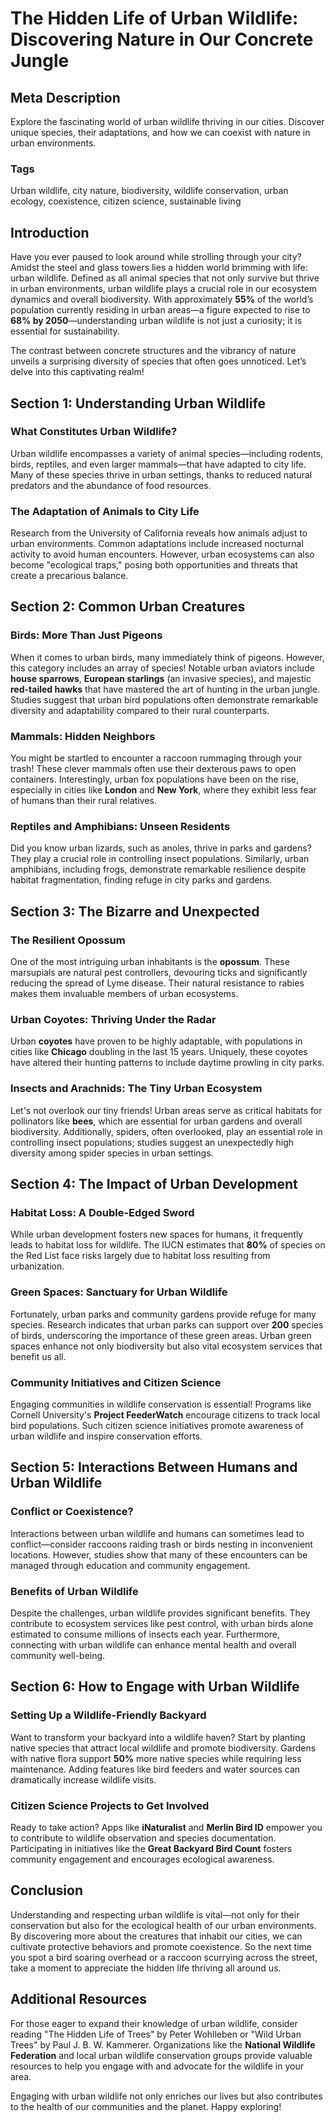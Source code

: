 # The Hidden Life of Urban Wildlife: Discovering Nature in Our Concrete Jungle

## Meta Description
Explore the fascinating world of urban wildlife thriving in our cities. Discover unique species, their adaptations, and how we can coexist with nature in urban environments.

### Tags
Urban wildlife, city nature, biodiversity, wildlife conservation, urban ecology, coexistence, citizen science, sustainable living

## Introduction
Have you ever paused to look around while strolling through your city? Amidst the steel and glass towers lies a hidden world brimming with life: urban wildlife. Defined as all animal species that not only survive but thrive in urban environments, urban wildlife plays a crucial role in our ecosystem dynamics and overall biodiversity. With approximately **55%** of the world’s population currently residing in urban areas—a figure expected to rise to **68% by 2050**—understanding urban wildlife is not just a curiosity; it is essential for sustainability.

The contrast between concrete structures and the vibrancy of nature unveils a surprising diversity of species that often goes unnoticed. Let’s delve into this captivating realm!

## Section 1: Understanding Urban Wildlife

### What Constitutes Urban Wildlife?
Urban wildlife encompasses a variety of animal species—including rodents, birds, reptiles, and even larger mammals—that have adapted to city life. Many of these species thrive in urban settings, thanks to reduced natural predators and the abundance of food resources.

### The Adaptation of Animals to City Life
Research from the University of California reveals how animals adjust to urban environments. Common adaptations include increased nocturnal activity to avoid human encounters. However, urban ecosystems can also become "ecological traps," posing both opportunities and threats that create a precarious balance.

## Section 2: Common Urban Creatures

### Birds: More Than Just Pigeons
When it comes to urban birds, many immediately think of pigeons. However, this category includes an array of species! Notable urban aviators include **house sparrows**, **European starlings** (an invasive species), and majestic **red-tailed hawks** that have mastered the art of hunting in the urban jungle. Studies suggest that urban bird populations often demonstrate remarkable diversity and adaptability compared to their rural counterparts.

### Mammals: Hidden Neighbors
You might be startled to encounter a raccoon rummaging through your trash! These clever mammals often use their dexterous paws to open containers. Interestingly, urban fox populations have been on the rise, especially in cities like **London** and **New York**, where they exhibit less fear of humans than their rural relatives.

### Reptiles and Amphibians: Unseen Residents
Did you know urban lizards, such as anoles, thrive in parks and gardens? They play a crucial role in controlling insect populations. Similarly, urban amphibians, including frogs, demonstrate remarkable resilience despite habitat fragmentation, finding refuge in city parks and gardens.

## Section 3: The Bizarre and Unexpected

### The Resilient Opossum
One of the most intriguing urban inhabitants is the **opossum**. These marsupials are natural pest controllers, devouring ticks and significantly reducing the spread of Lyme disease. Their natural resistance to rabies makes them invaluable members of urban ecosystems.

### Urban Coyotes: Thriving Under the Radar
Urban **coyotes** have proven to be highly adaptable, with populations in cities like **Chicago** doubling in the last 15 years. Uniquely, these coyotes have altered their hunting patterns to include daytime prowling in city parks.

### Insects and Arachnids: The Tiny Urban Ecosystem
Let's not overlook our tiny friends! Urban areas serve as critical habitats for pollinators like **bees**, which are essential for urban gardens and overall biodiversity. Additionally, spiders, often overlooked, play an essential role in controlling insect populations; studies suggest an unexpectedly high diversity among spider species in urban settings.

## Section 4: The Impact of Urban Development

### Habitat Loss: A Double-Edged Sword
While urban development fosters new spaces for humans, it frequently leads to habitat loss for wildlife. The IUCN estimates that **80%** of species on the Red List face risks largely due to habitat loss resulting from urbanization.

### Green Spaces: Sanctuary for Urban Wildlife
Fortunately, urban parks and community gardens provide refuge for many species. Research indicates that urban parks can support over **200** species of birds, underscoring the importance of these green areas. Urban green spaces enhance not only biodiversity but also vital ecosystem services that benefit us all.

### Community Initiatives and Citizen Science
Engaging communities in wildlife conservation is essential! Programs like Cornell University's **Project FeederWatch** encourage citizens to track local bird populations. Such citizen science initiatives promote awareness of urban wildlife and inspire conservation efforts.

## Section 5: Interactions Between Humans and Urban Wildlife

### Conflict or Coexistence?
Interactions between urban wildlife and humans can sometimes lead to conflict—consider raccoons raiding trash or birds nesting in inconvenient locations. However, studies show that many of these encounters can be managed through education and community engagement.

### Benefits of Urban Wildlife
Despite the challenges, urban wildlife provides significant benefits. They contribute to ecosystem services like pest control, with urban birds alone estimated to consume millions of insects each year. Furthermore, connecting with urban wildlife can enhance mental health and overall community well-being.

## Section 6: How to Engage with Urban Wildlife

### Setting Up a Wildlife-Friendly Backyard
Want to transform your backyard into a wildlife haven? Start by planting native species that attract local wildlife and promote biodiversity. Gardens with native flora support **50%** more native species while requiring less maintenance. Adding features like bird feeders and water sources can dramatically increase wildlife visits.

### Citizen Science Projects to Get Involved
Ready to take action? Apps like **iNaturalist** and **Merlin Bird ID** empower you to contribute to wildlife observation and species documentation. Participating in initiatives like the **Great Backyard Bird Count** fosters community engagement and encourages ecological awareness.

## Conclusion
Understanding and respecting urban wildlife is vital—not only for their conservation but also for the ecological health of our urban environments. By discovering more about the creatures that inhabit our cities, we can cultivate protective behaviors and promote coexistence. So the next time you spot a bird soaring overhead or a raccoon scurrying across the street, take a moment to appreciate the hidden life thriving all around us.

## Additional Resources
For those eager to expand their knowledge of urban wildlife, consider reading "The Hidden Life of Trees" by Peter Wohlleben or "Wild Urban Trees" by Paul J. B. W. Kammerer. Organizations like the **National Wildlife Federation** and local urban wildlife conservation groups provide valuable resources to help you engage with and advocate for the wildlife in your area.

Engaging with urban wildlife not only enriches our lives but also contributes to the health of our communities and the planet. Happy exploring!